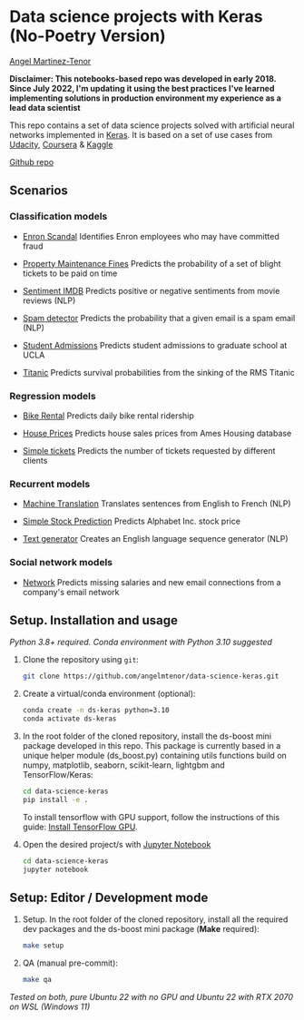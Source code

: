 # Data science projects with Keras (No-Poetry Version)

[Angel Martinez-Tenor](https://profile.angelmtenor.com/)

**Disclaimer: This notebooks-based repo was developed in early 2018. Since July 2022, I'm updating it using the best practices I've learned implementing solutions in production environment my experience as a lead data scientist**

This repo contains a set of data science projects solved with artificial neural networks implemented in [Keras](https://github.com/keras-team/keras/). It is based on a set of use cases from [Udacity](https://www.udacity.com/), [Coursera](https://www.coursera.org/) & [Kaggle](https://www.kaggle.com/)

[Github repo](https://github.com/angelmtenor/data-science-keras)
<br>

## Scenarios
### Classification models

- [Enron Scandal](https://github.com/angelmtenor/data-science-keras/blob/master/notebooks/enron_scandal.ipynb) Identifies Enron employees who may have committed fraud

- [Property Maintenance Fines](https://github.com/angelmtenor/data-science-keras/blob/master/notebooks/property_maintenance_fines.ipynb) Predicts the probability of a set of blight tickets to be paid on time

- [Sentiment IMDB](https://github.com/angelmtenor/data-science-keras/blob/master/notebooks/sentiment_IMDB.ipynb)  Predicts positive or negative sentiments from movie reviews (NLP)


- [Spam detector](https://github.com/angelmtenor/data-science-keras/blob/master/notebooks/spam_detector.ipynb) Predicts the probability that a given email is a spam email (NLP)

- [Student Admissions](https://github.com/angelmtenor/data-science-keras/blob/master/notebooks/student_admissions.ipynb)  Predicts student admissions to graduate school at UCLA

- [Titanic](https://github.com/angelmtenor/data-science-keras/blob/master/notebooks/titanic.ipynb)  Predicts survival probabilities from the sinking of the RMS Titanic

### Regression models

- [Bike Rental](https://github.com/angelmtenor/data-science-keras/blob/master/notebooks/bike_rental.ipynb) Predicts daily bike rental ridership

- [House Prices](https://github.com/angelmtenor/data-science-keras/blob/master/notebooks/house_prices.ipynb) Predicts house sales prices from Ames Housing database

- [Simple tickets](https://github.com/angelmtenor/data-science-keras/blob/master/notebooks/simple_tickets.ipynb)  Predicts the number of tickets requested by different clients


### Recurrent models

- [Machine Translation](https://github.com/angelmtenor/data-science-keras/blob/master/notebooks/machine_translation.ipynb)  Translates sentences from English to French (NLP)

- [Simple Stock Prediction](https://github.com/angelmtenor/data-science-keras/blob/master/notebooks/simple_stock_prediction.ipynb) Predicts Alphabet Inc. stock price

- [Text generator](https://github.com/angelmtenor/data-science-keras/blob/master/notebooks/text_generator.ipynb) Creates an English language sequence generator (NLP)

### Social network models

- [Network](https://github.com/angelmtenor/data-science-keras/blob/master/notebooks/network.ipynb)  Predicts missing salaries and new email connections from a company's email network




## Setup. Installation and usage

*Python 3.8+ required. Conda environment with Python 3.10 suggested*

1. Clone the repository using `git`:
    ```bash
    git clone https://github.com/angelmtenor/data-science-keras.git
    ```

2. Create a virtual/conda environment (optional):
    ```bash
    conda create -n ds-keras python=3.10
    conda activate ds-keras
    ```

3. In the root folder of the cloned repository, install the ds-boost mini package developed in this repo. This package is currently based in a unique helper module (ds_boost.py) containing utils functions build on numpy, matplotlib, seaborn, scikit-learn, lightgbm and TensorFlow/Keras:
    ```bash
    cd data-science-keras
    pip install -e .
    ```

    To install tensorflow with GPU support, follow the instructions of this guide: [Install TensorFlow GPU](https://www.tensorflow.org/install/pip#install_cuda_with_apt).


4. Open the desired project/s with [Jupyter Notebook](http://jupyter.readthedocs.io/en/latest/install.html)
    ```bash
    cd data-science-keras
    jupyter notebook
    ```

## Setup: Editor / Development mode
1. Setup. In the root folder of the cloned repository, install all the required dev packages and the ds-boost mini package (**Make** required):
    ```bash
    make setup
    ```
2. QA (manual pre-commit):
    ```bash
    make qa
    ```



*Tested on both, pure Ubuntu 22 with no GPU and Ubuntu 22 with RTX 2070 on WSL (Windows 11)*
